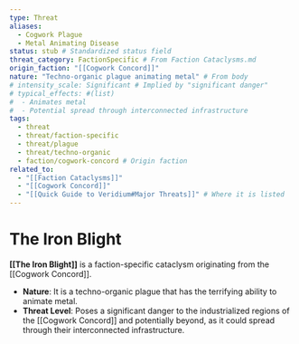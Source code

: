 ```yaml
---
type: Threat
aliases:
  - Cogwork Plague
  - Metal Animating Disease
status: stub # Standardized status field
threat_category: FactionSpecific # From Faction Cataclysms.md
origin_faction: "[[Cogwork Concord]]"
nature: "Techno-organic plague animating metal" # From body
# intensity_scale: Significant # Implied by "significant danger"
# typical_effects: #(list)
#  - Animates metal
#  - Potential spread through interconnected infrastructure
tags:
  - threat
  - threat/faction-specific
  - threat/plague
  - threat/techno-organic
  - faction/cogwork-concord # Origin faction
related_to:
  - "[[Faction Cataclysms]]"
  - "[[Cogwork Concord]]"
  - "[[Quick Guide to Veridium#Major Threats]]" # Where it is listed
---
```

# The Iron Blight

**[[The Iron Blight]]** is a faction-specific cataclysm originating from the [[Cogwork Concord]].

* **Nature**: It is a techno-organic plague that has the terrifying ability to animate metal.
* **Threat Level**: Poses a significant danger to the industrialized regions of the [[Cogwork Concord]] and potentially beyond, as it could spread through their interconnected infrastructure.